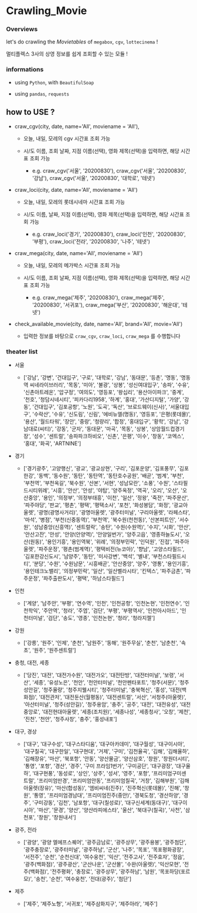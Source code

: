 # Crawling_Movie


### Overviews

let's do crawling the *Movietables* of `megabox`, `cgv`, `lottecinema` !

멀티플렉스 3사의 상영 정보를 쉽게 조회할 수 있는 모듈 ! 


### informations

- using `Python`, with `BeautifulSoap`

- using `pandas`, `requests`


## how to USE ? 

- craw_cgv(city, date, name='All', moviename = 'All'),

  - 오늘, 내일, 모레의 cgv 시간표 조회 가능
  
  - 시/도 이름, 조회 날짜, 지점 이름(선택), 영화 제목(선택)을 입력하면, 해당 시간표 조회 가능 
  
    - e.g. craw_cgv('서울', '20200830'), craw_cgv('서울', '20200830', '강남'), craw_cgv('서울', '20200830', '대학로', '테넷')

- craw_loci(city, date, name='All', moviename = 'All')
  
  - 오늘, 내일, 모레의 롯데시네마 시간표 조회 가능
  
  - 시/도 이름, 날짜, 지점 이름(선택), 영화 제목(선택)을 입력하면, 해당 시간표 조회 가능 
  
    - e.g. craw_loci('경기', '20200830'), craw_loci('인천', '20200830', '부평'), craw_loci('전라', '20200830', '나주', '테넷')

- craw_mega(city, date, name='All', moviename = 'All')

  - 오늘, 내일, 모레의 메가박스 시간표 조회 가능
  
  - 시/도 이름, 조회 날짜, 지점 이름(선택), 영화 제목(선택)을 입력하면, 해당 시간표 조회 가능 
  
    - e.g. craw_mega('제주', '20200830'), craw_mega('제주', '20200830', '서귀포'), craw_mega('부산', '20200830', '해운대', '테넷')

- check_available_movie(city, date, name='All', brand='All', movie='All')

  - 입력한 정보를 바탕으로 `craw_cgv`, `craw_loci`, `craw_mega` 를 수행합니다
  
  
### theater list

- 서울

  - ['강남', '강변', '건대입구', '구로', '대학로', '강남', '동대문', '등촌', '명동', '명동역 씨네라이브러리', '목동', '미아', '불광', '상봉', '성신여대입구', '송파', '수유', '신촌아트레온', '압구정', '여의도', '영등포', '왕십리', '용산아이파크', '중계', '천호', '청담시네시티', '피카다리1958', '하계', '홍대', '가산디지털', '가양', '강동', '건대입구', '김포공항', '노원', '도곡', '독산', '브로드웨이(신사)', '서울대입구', '수락산', '수유', '신도림', '신림', '에비뉴엘(명동)', '영등포', '은평(롯데몰)', '용산', '월드타워', '장안', '중랑', '청량리', '합정', '홍대입구', '황학', '강남', '강남대로(씨티)', '강동', '군자', '동대문', '마곡', '목동', '상봉', '상암월드컵경기장', '성수', '센트럴', '송파파크하비오', '신촌', '은평', '이수', '창동', '코엑스', '홍대', '화곡', 'ARTNINE']


- 경기

  - ['경기광주', '고양행신', '광교', '광교상현', '구리', '김포운양', '김포풍무', '김포한강', '동백', '동수원', '동탄', '동탄역', '동탄호수공원', '배곧', '범계', '부천', '부천역', '부천옥길', '북수원', '산본', '서현', '성남모란', '소풍', '수원', '스타필드시티위례', '시흥', '안산', '안성', '야탑', '양주옥정', '역곡', '오리', '오산', '오산중앙', '용인', '의정부', '의정부태흥', '이천', '일산', '정왕', '죽전', '파주문산', '파주야당', '판교', '평촌', '평택', '평택소사', '포천', '화성봉담', '화정', '광교아울렛', '광명(광명사거리)', '광명아울렛', '광주터미널', '구리아울렛', '라페스타', '마석', '병점', '부천(신중동역)', '부천역', '북수원(천천동)', '산본피트인', '서수원', '성남중앙(신흥역)', '센트럴락', '송탄', '수원(수원역)', '수지', '시화', '안산', '안산고잔', '안성', '안양(안양역)', '안양일번가', '양주고읍', '영종하늘도시', '오산(원동)', '용인기흥', '용인역북', '위례', '의정부민락', '인덕원', '진접', '파주아울렛', '파주운정', '평촌(범계역)', '평택비전(뉴코아)', '향남', '고양스타필드', '김포한강신도시', '남양주', '동탄', '미사강변', '백석', '별내', '부천스타필드시티', '분당', '수원', '수원남문', '시흥배곧', '안산중앙', '양주', '영통', '용인기흥', '용인테크노밸리', '의정부민락', '일산', '일산벨라시타', '킨텍스', '파주금촌', '파주운정', '파주출판도시', '평택', '하남스타필드']


- 인천

  - ['계양', '남주안', '부평', '연수역', '인천', '인천공항', '인천논현', '인천연수', '인천학익', '주안역', '청라', '주엽', '검단', '부평', '부평역사', '인천아시아드', '인천터미널', '검단', '송도', '영종', '인천논현', '청라', '청라지젤']

  
- 강원

  - ['강릉', '원주', '인제', '춘천', '남원주', '동해', '원주무실', '춘천', '남춘천', '속초', '원주', '원주센트럴']

- 충청, 대전, 세종

  - ['당진', '대전', '대전가수원', '대전가오', '대전탄방', '대전터미널', '보령', '서산', '세종', '유성노은', '천안', '천안터미널', '천안펜타포트', '청주(서문)', '청주성안길', '청주율량', '청주지웰시티', '청주터미널', '충북혁신', '홍성', '대전(백화점)', '대전관저', '대전둔산(월평동)', '대전센트럴', '서산', '서청주(아울렛)', '아산터미널', '청주(성안길)', '청주용암', '충주', '공주', '대전', '대전유성', '대전중앙로', '대전현대아울렛', '세종(조치원)', '세종나성', '세종청사', '오창', '제천', '진천', '천안', '청주사창', '충주', '홍성내포']

- 대구, 경상

  - ['대구', '대구수성', '대구스타디움', '대구아카데미', '대구월성', '대구이시아', '대구칠곡', '대구한일', '대구현대', '거제', '구미', '김천율곡', '김해', '김해율하', '김해장유', '마산', '북포항', '안동', '양산물금', '양산삼호', '창원', '창원더시티', '통영', '포항', '경산', '경주', '구미 프라임1번가', '구미공단', '대구광장', '대구율하', '대구현풍', '동성로', '상인', '상주', '성서', '영주', '포항', '프리미엄구미센트럴', '프리미엄만경', '프리미엄안동', '프리미엄칠곡', '거창', '김해부원', '김해아울렛(장유)', '마산(합성동)', '엠비씨네(진주)', '진주혁신(롯데몰)', '진해', '창원', '통영', '프리미엄경남대', '프리미엄진주(중안)', '경북도청', '경산하양', '경주', '구미강동', '김천', '남포항', '대구(칠성로)', '대구신세계(동대구)', '대구이시아', '마산', '문경', '양산', '양산라피에스타', '울산', '북대구(칠곡)', '사천', '삼천포', '창원', '창원내서']

- 광주, 전라 

  - ['광양', '광양 엘에프스퀘어', '광주금남로', '광주상무', '광주용봉', '광주첨단', '광주충장로', '광주터미널', '광주하남', '군산', '나주', '목포', '목포평화광장', '서전주', '순천', '순천신대', '여수웅천', '익산', '전주고사', '전주효자', '정읍', '광주(백화점)', '광주광산', '군산나운', '군산몰', '수완(아울렛)', '익산모현', '전주(백화점)', '전주평화', '충장로', '광주상무', '광주하남', '남원', '목포하당(포르모)', '송천', '순천', '여수웅천', '전대(광주)', '첨단']


- 제주

  - ['제주', '제주노형', '서귀포', '제주삼화지구', '제주아라', '제주']

